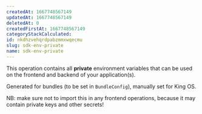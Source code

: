 ```yaml
---
createdAt: 1667748567149
updatedAt: 1667748567149
deletedAt: 0
createdFirstAt: 1667748567149
categoryStackCalculated: 
id: nkdhzvehqrdpabzmmxwqecmu
slug: sdk-env-private
name: sdk-env-private
---
```


This operation contains all **private** environment variables that can be used on the frontend and backend of your application(s).

Generated for bundles (to be set in `BundleConfig`), manually set for King OS.

NB: make sure not to import this in any frontend operations, because it may contain private keys and other secrets!
